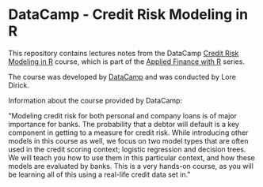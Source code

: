 # DataCamp - Credit Risk Modeling in R

This repository contains lectures notes from the DataCamp [Credit Risk Modeling in R](https://www.datacamp.com/courses/introduction-to-credit-risk-modeling-in-r) course, which is part of the
[Applied Finance with R](https://www.datacamp.com/courses/topic:applied_finance) series.

The course was developed by [DataCamp](https://www.datacamp.com/) and was conducted by Lore Dirick.

Information about the course provided by DataCamp: 

"Modeling credit risk for both personal and company loans is of major importance for banks. The probability that a debtor will default is a key component in getting to a measure for credit risk. While introducing other models in this course as well, we focus on two model types that are often used in the credit scoring context; logistic regression and decision trees. We will teach you how to use them in this particular context, and how these models are evaluated by banks. This is a very hands-on course, as you will be learning all of this using a real-life credit data set in."

